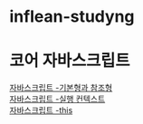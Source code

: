 # inflean-studyng

<h1>코어 자바스크립트</h1>
<a href="https://heedymy.tistory.com/4">자바스크립트 -기본형과 참조형</a> <br>
<a href="https://heedymy.tistory.com/5">자바스크립트 -실행 컨텍스트</a> <br>
<a href="https://heedymy.tistory.com/6">자바스크립트 -this</a>
